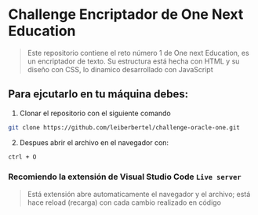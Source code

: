 # Challenge Encriptador de One Next Education

>Este repositorio contiene el reto número 1 de One next Education, es un encriptador de texto. Su estructura está hecha con HTML y su diseño con CSS, lo dinamico desarrollado con JavaScript

## Para ejcutarlo en tu máquina debes:
1. Clonar el repositorio con el siguiente comando
```bash
git clone https://github.com/leiberbertel/challenge-oracle-one.git
```
2. Despues abrir el archivo en el navegador con:
```bash
ctrl + O
```

### Recomiendo la extensión de Visual Studio Code `Live server`
>Está extensión abre automaticamente el navegador y el archivo; está hace reload (recarga) con cada cambio realizado en código
